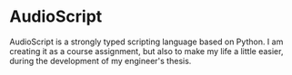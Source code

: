 # AudioScript

AudioScript is a strongly typed scripting language based on Python. I am creating it as a course assignment, but also to make my life a little easier, during the development of my engineer's thesis.
